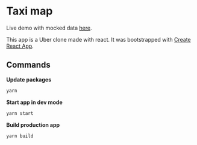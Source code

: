 # Taxi map

Live demo with mocked data [here](http://taxi-map.surge.sh/).

This app is a Uber clone made with react. It was bootstrapped with [Create React App](https://github.com/facebookincubator/create-react-app).

## Commands

**Update packages**

```sh
yarn
```

**Start app in dev mode**

```sh
yarn start
```

**Build production app**

```sh
yarn build
```
